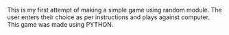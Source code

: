 This is my first attempt of making a simple game using random module. The user enters their choice as per instructions and plays against computer. This game was made using PYTHON.
